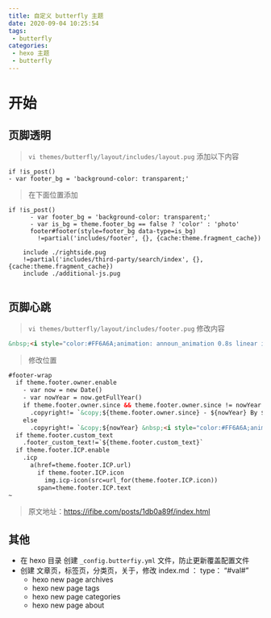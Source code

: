 ```yaml
---
title: 自定义 butterfly 主题
date: 2020-09-04 10:25:54
tags: 
 - butterfly
categories: 
 - hexo 主题
 - butterfly
---
```

# 开始

##  页脚透明

> `vi themes/butterfly/layout/includes/layout.pug` 添加以下内容

```nsis
if !is_post()
- var footer_bg = 'background-color: transparent;'
```

> 在下面位置添加

```
if !is_post()
      - var footer_bg = 'background-color: transparent;'
      - var is_bg = theme.footer_bg == false ? 'color' : 'photo'
      footer#footer(style=footer_bg data-type=is_bg)
        !=partial('includes/footer', {}, {cache:theme.fragment_cache})

    include ./rightside.pug
    !=partial('includes/third-party/search/index', {}, {cache:theme.fragment_cache})
    include ./additional-js.pug


```

## 页脚心跳

> `vi themes/butterfly/layout/includes/footer.pug` 修改内容

```html
&nbsp;<i style="color:#FF6A6A;animation: announ_animation 0.8s linear infinite;"class="fas fa-heart"></i>

```

> 修改位置

```html
#footer-wrap
  if theme.footer.owner.enable
    - var now = new Date()
    - var nowYear = now.getFullYear()
    if theme.footer.owner.since && theme.footer.owner.since != nowYear
      .copyright!= `&copy;${theme.footer.owner.since} - ${nowYear} By ${config.author}`
    else
      .copyright!= `&copy;${nowYear} &nbsp;<i style="color:#FF6A6A;animation: announ_animation 0.8s linear infinite;"class="fas fa-heart"></i> By ${config.author}`
  if theme.footer.custom_text
    .footer_custom_text!=`${theme.footer.custom_text}`
  if theme.footer.ICP.enable
    .icp
      a(href=theme.footer.ICP.url)
        if theme.footer.ICP.icon
          img.icp-icon(src=url_for(theme.footer.ICP.icon))
        span=theme.footer.ICP.text
~                                   
```

> 原文地址：https://ifibe.com/posts/1db0a89f/index.html

## 其他

- 在 hexo 目录 创建 `_config.butterfiy.yml` 文件，防止更新覆盖配置文件
- 创建 文章页，标签页，分类页，关于，修改 index.md ： type： “#val#”
  - hexo new page archives
  - hexo new page tags
  - hexo new page categories
  - hexo new page about

